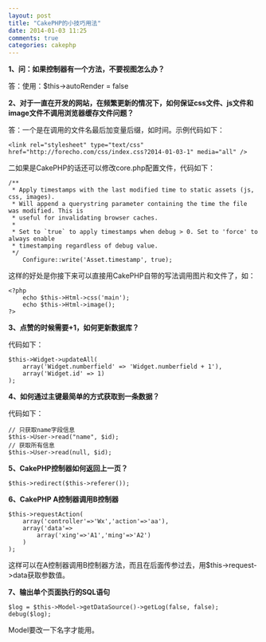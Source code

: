 ```yaml
---
layout: post
title: "CakePHP的小技巧用法"
date: 2014-01-03 11:25
comments: true
categories: cakephp
---
```


**1、问：如果控制器有一个方法，不要视图怎么办？**

答：使用：$this->autoRender = false

**2、对于一直在开发的网站，在频繁更新的情况下，如何保证css文件、js文件和image文件不调用浏览器缓存文件问题？**

答：一个是在调用的文件名最后加变量后缀，如时间。示例代码如下：


    <link rel="stylesheet" type="text/css" href="http://forecho.com/css/index.css?2014-01-03-1" media="all" />

二如果是CakePHP的话还可以修改core.php配置文件，代码如下：


    /**
     * Apply timestamps with the last modified time to static assets (js, css, images).
     * Will append a querystring parameter containing the time the file was modified. This is
     * useful for invalidating browser caches.
     *
     * Set to `true` to apply timestamps when debug > 0. Set to 'force' to always enable
     * timestamping regardless of debug value.
     */
        Configure::write('Asset.timestamp', true);

这样的好处是你接下来可以直接用CakePHP自带的写法调用图片和文件了，如：


    <?php
    	echo $this->Html->css('main');
    	echo $this->Html->image();
    ?>

**3、点赞的时候需要+1，如何更新数据库？**

代码如下：


    $this->Widget->updateAll(
        array('Widget.numberfield' => 'Widget.numberfield + 1'),
        array('Widget.id' => 1)
    );

**4、如何通过主键最简单的方式获取到一条数据？**

代码如下：


    // 只获取name字段信息
    $this->User->read("name", $id);
    // 获取所有信息
    $this->User->read(null, $id);

**5、CakePHP控制器如何返回上一页？**


    $this->redirect($this->referer());

**6、CakePHP A控制器调用B控制器**


    $this->requestAction(
        array('controller'=>'Wx','action'=>'aa'),
        array('data'=>
            array('xing'=>'A1','ming'=>'A2')
        )
    );

这样可以在A控制器调用B控制器方法，而且在后面传参过去，用$this->request->data获取参数值。

**7、输出单个页面执行的SQL语句**


    $log = $this->Model->getDataSource()->getLog(false, false);
    debug($log);

Model要改一下名字才能用。